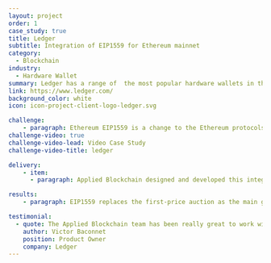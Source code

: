```yaml
---
layout: project
order: 1
case_study: true
title: Ledger
subtitle: Integration of EIP1559 for Ethereum mainnet
category:
  - Blockchain
industry:
  - Hardware Wallet
summary: Ledger has a range of  the most popular hardware wallets in the industry, with  over 2M users in 165 countries. These store a user’s private key enabling them to hold cryptocurrency and sign transactions securely. Ledger provides two different models, the Nano S Plus and Nano X, the latter connecting through Bluetooth,  and both of these  support over 5,500 digital assets. The hardware wallets come equipped with the Ledger Live app, that allows users to buy, sell, own, and invest their crypto assets.
link: https://www.ledger.com/
background_color: white
icon: icon-project-client-logo-ledger.svg

challenge:
    - paragraph: Ethereum EIP1559 is a change to the Ethereum protocols that allows the user to pay a high gas fee in order for their transaction to be prioritised (or a lower one, for lower priority and longer processing time). Ledger commissioned Applied Blockchain to add support for Ethereum’s EIP1559 in the Ledger live app. With this integration, both the Ledger Live Desktop and Ledger Live Mobile apps allow users to utilise EIP1559 transactions on  Ethereum.
challenge-video: true
challenge-video-lead: Video Case Study
challenge-video-title: ledger

delivery:
    - item:
      - paragraph: Applied Blockchain designed and developed this integration in collaboration with the Ledger Live app product team. The changes were implemented in the transaction generation and signing logic.

results:
    - paragraph: EIP1559 replaces the first-price auction as the main gas fee calculation and embeds an average price for Ethereum transactions. As Ethereum is one of the most popular cryptocurrencies in the Ledger Live app, this feature was highly anticipated by the platform’s users.

testimonial:
  - quote: The Applied Blockchain team has been really great to work with on this project, and we highly recommend them. All the project management side of this was taken care of by them and they were very professional at every stage. They gave us a clear roadmap and vision as to how to deliver this change, ensuring the project ran extremely smoothly. This freed up a lot of time on our side for us to focus on the quality and product side of things, and it was easy working with them to adapt the project around the feedback we received from our users.  
    author: Victor Baconnet
    position: Product Owner
    company: Ledger
---
```


